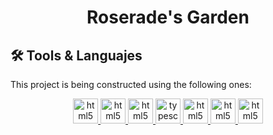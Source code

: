 <h1 align="center">
  Roserade's Garden
</h1>

## 🛠️ Tools & Languajes

This project is being constructed using the following ones:

<div align="center">
  </a> <a href="https://www.w3.org/html/" target="_blank" rel="noreferrer noopener"> <img src="https://skillicons.dev/icons?i=html" alt="html5" width="40" height="40"/> </a>
  </a> <a href="https://www.w3.org/css/" target="_blank" rel="noreferrer noopener"> <img src="https://skillicons.dev/icons?i=css" alt="html5" width="40" height="40"/> </a>
  </a> <a href="https://developer.mozilla.org/en-US/docs/Web/JavaScript" target="_blank" rel="noreferrer noopener"> <img src="https://skillicons.dev/icons?i=js" alt="html5" width="40" height="40"/> </a>
   <a href="https://www.typescriptlang.org/" target="_blank" rel="noreferrer noopener"> <img src="https://skillicons.dev/icons?i=ts" alt="typescript" width="40" height="40"/> </a>
  </a> <a href="https://react.dev/" target="_blank" rel="noreferrer noopener"> <img src="https://skillicons.dev/icons?i=react" alt="html5" width="40" height="40"/> </a>
  </a> <a href="https://sass-lang.com/" target="_blank" rel="noreferrer noopener"> <img src="https://skillicons.dev/icons?i=sass" alt="html5" width="40" height="40"/> </a>
  </a> <a href="https://vitejs.dev/" target="_blank" rel="noreferrer noopener"> <img src="https://skillicons.dev/icons?i=vite" alt="html5" width="40" height="40"/> </a>
</div>
